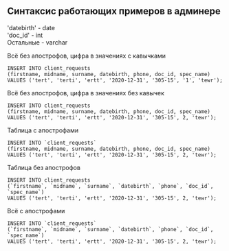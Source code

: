## Синтаксис работающих примеров в админере

'datebirth' - date  
'doc_id'    - int  
Остальные   - varchar

Всё без апострофов, цифра в значениях c кавычками

    INSERT INTO client_requests 
    (firstname, midname, surname, datebirth, phone, doc_id, spec_name)
    VALUES ('tert', 'terti', 'ertt', '2020-12-31', '305-15', '1', 'tewr');

Всё без апострофов, цифра в значениях без кавычек

    INSERT INTO client_requests 
    (firstname, midname, surname, datebirth, phone, doc_id, spec_name)
    VALUES ('tert', 'terti', 'ertt', '2020-12-31', '305-15', 2, 'tewr');

Таблица с апострофами

    INSERT INTO `client_requests` 
    (firstname, midname, surname, datebirth, phone, doc_id, spec_name)
    VALUES ('tert', 'terti', 'ertt', '2020-12-31', '305-15', 2, 'tewr');

Таблица без апострофов

    INSERT INTO client_requests 
    (`firstname`, `midname`, `surname`, `datebirth`, `phone`, `doc_id`, `spec_name`)
    VALUES ('tert', 'terti', 'ertt', '2020-12-31', '305-15', 2, 'tewr');

Всё с апострофами

    INSERT INTO `client_requests` 
    (`firstname`, `midname`, `surname`, `datebirth`, `phone`, `doc_id`, `spec_name`)
    VALUES ('tert', 'terti', 'ertt', '2020-12-31', '305-15', 2, 'tewr');

